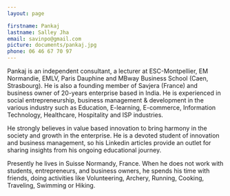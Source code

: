 ```yaml
---
layout: page

firstname: Pankaj
lastname: Salley Jha
email: savinpo@gmail.com
picture: documents/pankaj.jpg
phone: 06 46 67 70 97
---
```


Pankaj is an independent consultant, a lecturer at ESC-Montpellier, EM Normandie, EMLV, Paris Dauphine and MBway Business School (Caen, Strasbourg).  He is also a founding member of Savjera (France) and business owner of 20-years enterprise based in India. He is experienced in social entrepreneurship, business management & development in the various industry such as Education, E-learning, E-commerce, Information Technology, Healthcare, Hospitality and ISP industries.

He strongly believes in value based innovation to bring harmony in the society and growth in the enterprise. He is a devoted student of innovation and business management, so his Linkedin articles provide an outlet for sharing insights from his ongoing educational journey.

Presently he lives in Suisse Normandy, France. When he does not work with students, entrepreneurs, and business owners, he spends his time with friends, doing activities like Volunteering, Archery, Running, Cooking, Traveling, Swimming or Hiking.